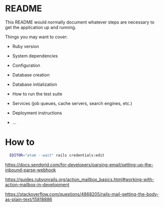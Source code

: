 # README

This README would normally document whatever steps are necessary to get the
application up and running.

Things you may want to cover:

* Ruby version

* System dependencies

* Configuration

* Database creation

* Database initialization

* How to run the test suite

* Services (job queues, cache servers, search engines, etc.)

* Deployment instructions

* ...


# How to

```sh
  EDITOR="atom --wait" rails credentials:edit
```

https://docs.sendgrid.com/for-developers/parsing-email/setting-up-the-inbound-parse-webhook


https://guides.rubyonrails.org/action_mailbox_basics.html#working-with-action-mailbox-in-development

https://stackoverflow.com/questions/4868205/rails-mail-getting-the-body-as-plain-text/15818886
